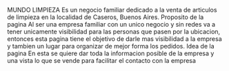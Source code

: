 MUNDO LIMPIEZA
  Es un negocio familiar dedicado a la venta de articulos de limpieza en la localidad de Caseros, Buenos Aires.
Proposito de la pagina
  Al ser una empresa familiar con un unico negocio y sin redes va a tener unicamente visibilidad para las personas que pasen por la ubicacion, entonces esta pagina tiene el objetivo de darle mas visibilidad a la empresa y tambien un lugar para organizar de mejor forma los pedidos.
Idea de la pagina
  En esta se quiere dar toda la informacion posible de la empresa y una vista lo que se vende para facilitar el contacto con la empresa
